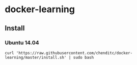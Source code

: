 # docker-learning

## Install
### Ubuntu 14.04

```
curl 'https://raw.githubusercontent.com/chenditc/docker-learning/master/install.sh' | sudo bash
```
